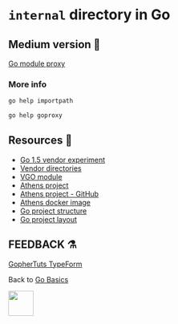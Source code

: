 # `internal` directory in Go


## Medium version 📖

[Go module proxy](https://medium.com/@gophertuts/packages-in-go-df5438123548)

### More info

```bash
go help importpath

go help goproxy
```

## Resources 📖

- [Go 1.5 vendor experiment](https://go.googlesource.com/proposal/+/master/design/25719-go15vendor.md)
- [Vendor directories](https://golang.org/cmd/go/#hdr-Vendor_Directories)
- [VGO module](https://research.swtch.com/vgo-module)
- [Athens project](https://docs.gomods.io)
- [Athens project - GitHub](https://github.com/gomods/athens)
- [Athens docker image](https://docs.gomods.io)
- [Go project structure](https://vsupalov.com/go-folder-structure/)
- [Go project layout](https://github.com/golang-standards/project-layout)

## FEEDBACK ⚗

[GopherTuts TypeForm](http://feedback.gophertuts.com)

Back to
[Go Basics](https://github.com/gophertuts/go-basics)

<img src="https://github.com/gophertuts/go-basics/raw/master/gophertuts.svg?sanitize=true" width="50px"/>
